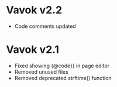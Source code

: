 # Vavok v2.2

- Code comments updated

# Vavok v2.1

- Fixed showing {@code}} in page editor
- Removed unused files
- Removed deprecated strftime() function